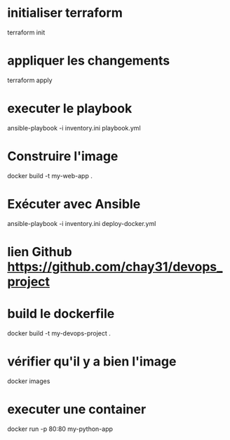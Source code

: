 # initialiser terraform 
terraform init
# appliquer les changements
terraform apply


# executer le playbook
ansible-playbook -i inventory.ini playbook.yml


# Construire l'image 
 docker build -t my-web-app .

 # Exécuter avec Ansible 
  ansible-playbook -i inventory.ini deploy-docker.yml


  # lien Github https://github.com/chay31/devops_project

  # build le dockerfile 
  docker build -t my-devops-project .

  # vérifier qu'il y a bien l'image
  docker images

  # executer une container

docker run -p 80:80 my-python-app


